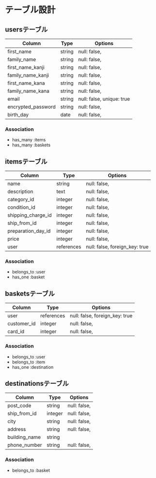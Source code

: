 # テーブル設計

## usersテーブル

| Column             | Type   | Options                   |
| ------------------ | ------ | ------------------------- |
| first_name         | string | null: false,              |
| family_name        | string | null: false,              |
| first_name_kanji   | string | null: false,              |
| family_name_kanji  | string | null: false,              |
| first_name_kana    | string | null: false,              |
| family_name_kana   | string | null: false,              |
| email              | string | null: false, unique: true |
| encrypted_password | string | null: false,              |
| birth_day          | date   | null: false,              |

### Association
- has_many :items
- has_many :baskets

## itemsテーブル

| Column             | Type       | Options                        |
| ------------------ | ---------- | ------------------------------ |
| name               | string     | null: false,                   |
| description        | text       | null: false,                   |
| category_id        | integer    | null: false,                   |
| condition_id       | integer    | null: false,                   |
| shipping_charge_id | integer    | null: false,                   |
| ship_from_id       | integer    | null: false,                   |
| preparation_day_id | integer    | null: false,                   |
| price              | integer    | null: false,                   |
| user               | references | null: false, foreign_key: true |

### Association
- belongs_to :user
- has_one :basket

## basketsテーブル

| Column      | Type       | Options                        |
| ----------- | ---------- | ------------------------------ |
| user        | references | null: false, foreign_key: true |
| customer_id | integer    | null: false,                   |
| card_id     | integer    | null: false,                   |

### Association
- belongs_to :user
- belongs_to :item
- has_one :destination

## destinationsテーブル

| Column        | Type    | Options      |
| ------------- | ------- | ------------ |
| post_code     | string  | null: false, |
| ship_from_id  | integer | null: false, |
| city          | string  | null: false, |
| address       | string  | null: false, |
| building_name | string  |              |
| phone_number  | string  | null: false, |

### Association
- belongs_to :basket